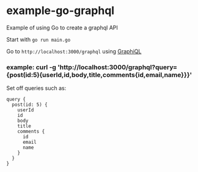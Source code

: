 # example-go-graphql

Example of using Go to create a graphql API

Start with `go run main.go`

Go to `http://localhost:3000/graphql` using [GraphiQL](https://github.com/graphql/graphiql)

### example: curl -g 'http://localhost:3000/graphql?query={post(id:5){userId,id,body,title,comments{id,email,name}}}'

Set off queries such as:

```
query {
  post(id: 5) {
    userId
    id
    body
    title
    comments {
      id
      email
      name
    }
  }
}
```
